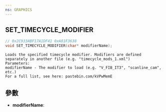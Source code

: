 ```yaml
---
ns: GRAPHICS
---
```

## SET_TIMECYCLE_MODIFIER

```c
// 0x2C933ABF17A1DF41 0xA81F3638
void SET_TIMECYCLE_MODIFIER(char* modifierName);
```

```
Loads the specified timecycle modifier. Modifiers are defined separately in another file (e.g. "timecycle_mods_1.xml")  
Parameters:  
modifierName - The modifier to load (e.g. "V_FIB_IT3", "scanline_cam", etc.)  
For a full list, see here: pastebin.com/kVPwMemE  
```

## 參數
* **modifierName**: 

